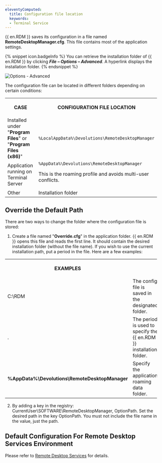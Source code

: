 ```yaml
---
eleventyComputed:
  title: Configuration file location
  keywords:
  - Terminal Service
---
```

{{ en.RDM }} saves its configuration in a file named **RemoteDesktopManager.cfg**. This file contains most of the application settings. 

{% snippet icon.badgeInfo %} 
You can retrieve the installation folder of {{ en.RDM }} by clicking ***File – Options – Advanced***. A hyperlink displays the installation folder. 
{% endsnippet %}
 
![Options - Advanced](https://webdevolutions.azureedge.net/docs/en/rdm/windows/clip10436.png) 

The configuration file can be located in different folders depending on certain conditions: 

<table>
	<tr>
		<th>

CASE 
		</th>
		<th>
CONFIGURATION FILE LOCATION 
		</th>
	</tr>
	<tr>
		<td>
Installed under "**Program Files**" or "**Program Files (x86)**" 
		</td>
		<td>
```%LocalAppData%\Devolutions\RemoteDesktopManager```
		</td>
	</tr>
	<tr>
		<td>
Application running on Terminal Server 
		</td>
		<td>
```%AppData%\Devolutions\RemoteDesktopManager```  

This is the roaming profile and avoids multi-user conflicts. 
		</td>
	</tr>
	<tr>
		<td>
Other 
		</td>
		<td>
Installation folder 
		</td>
	</tr>
</table>

## Override the Default Path 

There are two ways to change the folder where the configuration file is stored:  

1. Create a file named "**Override.cfg**" in the application folder. {{ en.RDM }} opens this file and reads the first line. It should contain the desired installation folder (without the file name). If you wish to use the current installation path, put a period in the file. Here are a few examples:  

<table>
	<tr>
		<th>

EXAMPLES 
		</th>
	</tr>
	<tr>
		<td>
C:\RDM 
		</td>
		<td>
The config file is saved in the designated folder. 
		</td>
	</tr>
	<tr>
		<td>
. 
		</td>
		<td>
The period is used to specify the {{ en.RDM }} installation folder. 
		</td>
	</tr>
	<tr>
		<td>
**%AppData%\Devolutions\RemoteDesktopManager** 
		</td>
		<td>
Specify the application roaming data folder. 
		</td>
	</tr>
</table>

2. By adding a key in the registry: CurrentUser\SOFTWARE\RemoteDesktopManager, OptionPath. Set the desired path in the key OptionPath. You must not include the file name in the value, just the path. 

## Default Configuration For Remote Desktop Services Environment 

Please refer to [Remote Desktop Services](/rdm/windows/installation/client/terminal-services/) for details. 

